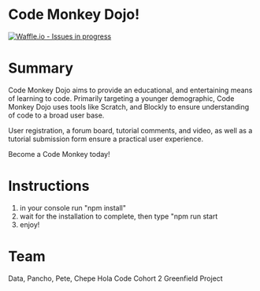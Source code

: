 # Code Monkey Dojo!
[![Waffle.io - Issues in progress](https://badge.waffle.io/CodeMonkeyDojo/CodeMonkeyDojo.png?label=in%20progress&title=In%20Progress)](http://waffle.io/CodeMonkeyDojo/CodeMonkeyDojo)

# Summary
Code Monkey Dojo aims to provide an educational, and entertaining means of learning to code. Primarily targeting a younger demographic,
Code Monkey Dojo uses tools like Scratch, and Blockly to ensure understanding of code to a broad user base.

User registration, a forum board, tutorial comments, and video, as well as a tutorial submission form ensure a practical user experience.

Become a Code Monkey today!

# Instructions
1. in your console run "npm install"
1. wait for the installation to complete, then type "npm run start
1. enjoy!

# Team
Data, Pancho, Pete, Chepe
Hola Code Cohort 2
Greenfield Project
